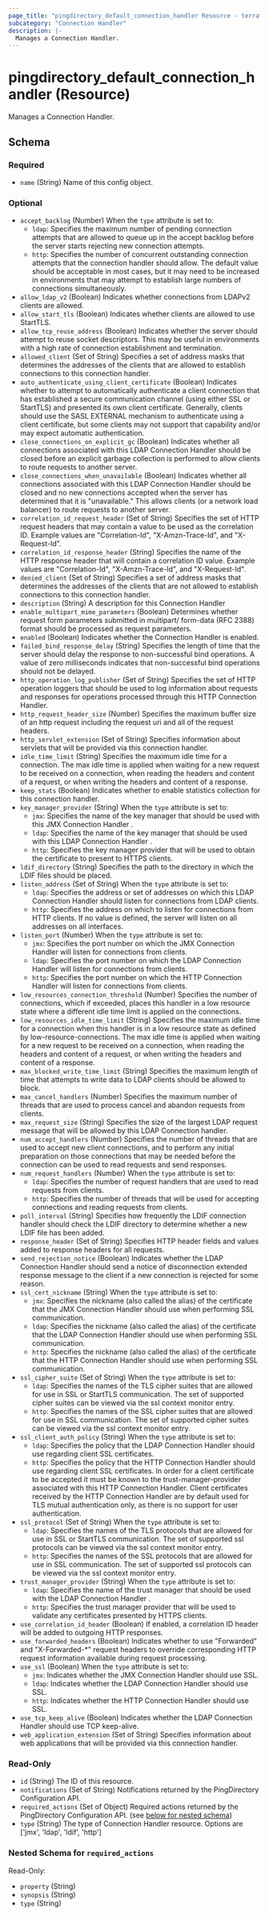 ```yaml
---
page_title: "pingdirectory_default_connection_handler Resource - terraform-provider-pingdirectory"
subcategory: "Connection Handler"
description: |-
  Manages a Connection Handler.
---
```


# pingdirectory_default_connection_handler (Resource)

Manages a Connection Handler.



<!-- schema generated by tfplugindocs -->
## Schema

### Required

- `name` (String) Name of this config object.

### Optional

- `accept_backlog` (Number) When the `type` attribute is set to:
  - `ldap`: Specifies the maximum number of pending connection attempts that are allowed to queue up in the accept backlog before the server starts rejecting new connection attempts.
  - `http`: Specifies the number of concurrent outstanding connection attempts that the connection handler should allow. The default value should be acceptable in most cases, but it may need to be increased in environments that may attempt to establish large numbers of connections simultaneously.
- `allow_ldap_v2` (Boolean) Indicates whether connections from LDAPv2 clients are allowed.
- `allow_start_tls` (Boolean) Indicates whether clients are allowed to use StartTLS.
- `allow_tcp_reuse_address` (Boolean) Indicates whether the server should attempt to reuse socket descriptors. This may be useful in environments with a high rate of connection establishment and termination.
- `allowed_client` (Set of String) Specifies a set of address masks that determines the addresses of the clients that are allowed to establish connections to this connection handler.
- `auto_authenticate_using_client_certificate` (Boolean) Indicates whether to attempt to automatically authenticate a client connection that has established a secure communication channel (using either SSL or StartTLS) and presented its own client certificate. Generally, clients should use the SASL EXTERNAL mechanism to authenticate using a client certificate, but some clients may not support that capability and/or may expect automatic authentication.
- `close_connections_on_explicit_gc` (Boolean) Indicates whether all connections associated with this LDAP Connection Handler should be closed before an explicit garbage collection is performed to allow clients to route requests to another server.
- `close_connections_when_unavailable` (Boolean) Indicates whether all connections associated with this LDAP Connection Handler should be closed and no new connections accepted when the server has determined that it is "unavailable." This allows clients (or a network load balancer) to route requests to another server.
- `correlation_id_request_header` (Set of String) Specifies the set of HTTP request headers that may contain a value to be used as the correlation ID. Example values are "Correlation-Id", "X-Amzn-Trace-Id", and "X-Request-Id".
- `correlation_id_response_header` (String) Specifies the name of the HTTP response header that will contain a correlation ID value. Example values are "Correlation-Id", "X-Amzn-Trace-Id", and "X-Request-Id".
- `denied_client` (Set of String) Specifies a set of address masks that determines the addresses of the clients that are not allowed to establish connections to this connection handler.
- `description` (String) A description for this Connection Handler
- `enable_multipart_mime_parameters` (Boolean) Determines whether request form parameters submitted in multipart/ form-data (RFC 2388) format should be processed as request parameters.
- `enabled` (Boolean) Indicates whether the Connection Handler is enabled.
- `failed_bind_response_delay` (String) Specifies the length of time that the server should delay the response to non-successful bind operations. A value of zero milliseconds indicates that non-successful bind operations should not be delayed.
- `http_operation_log_publisher` (Set of String) Specifies the set of HTTP operation loggers that should be used to log information about requests and responses for operations processed through this HTTP Connection Handler.
- `http_request_header_size` (Number) Specifies the maximum buffer size of an http request including the request uri and all of the request headers.
- `http_servlet_extension` (Set of String) Specifies information about servlets that will be provided via this connection handler.
- `idle_time_limit` (String) Specifies the maximum idle time for a connection. The max idle time is applied when waiting for a new request to be received on a connection, when reading the headers and content of a request, or when writing the headers and content of a response.
- `keep_stats` (Boolean) Indicates whether to enable statistics collection for this connection handler.
- `key_manager_provider` (String) When the `type` attribute is set to:
  - `jmx`: Specifies the name of the key manager that should be used with this JMX Connection Handler .
  - `ldap`: Specifies the name of the key manager that should be used with this LDAP Connection Handler .
  - `http`: Specifies the key manager provider that will be used to obtain the certificate to present to HTTPS clients.
- `ldif_directory` (String) Specifies the path to the directory in which the LDIF files should be placed.
- `listen_address` (Set of String) When the `type` attribute is set to:
  - `ldap`: Specifies the address or set of addresses on which this LDAP Connection Handler should listen for connections from LDAP clients.
  - `http`: Specifies the address on which to listen for connections from HTTP clients. If no value is defined, the server will listen on all addresses on all interfaces.
- `listen_port` (Number) When the `type` attribute is set to:
  - `jmx`: Specifies the port number on which the JMX Connection Handler will listen for connections from clients.
  - `ldap`: Specifies the port number on which the LDAP Connection Handler will listen for connections from clients.
  - `http`: Specifies the port number on which the HTTP Connection Handler will listen for connections from clients.
- `low_resources_connection_threshold` (Number) Specifies the number of connections, which if exceeded, places this handler in a low resource state where a different idle time limit is applied on the connections.
- `low_resources_idle_time_limit` (String) Specifies the maximum idle time for a connection when this handler is in a low resource state as defined by low-resource-connections. The max idle time is applied when waiting for a new request to be received on a connection, when reading the headers and content of a request, or when writing the headers and content of a response.
- `max_blocked_write_time_limit` (String) Specifies the maximum length of time that attempts to write data to LDAP clients should be allowed to block.
- `max_cancel_handlers` (Number) Specifies the maximum number of threads that are used to process cancel and abandon requests from clients.
- `max_request_size` (String) Specifies the size of the largest LDAP request message that will be allowed by this LDAP Connection handler.
- `num_accept_handlers` (Number) Specifies the number of threads that are used to accept new client connections, and to perform any initial preparation on those connections that may be needed before the connection can be used to read requests and send responses.
- `num_request_handlers` (Number) When the `type` attribute is set to:
  - `ldap`: Specifies the number of request handlers that are used to read requests from clients.
  - `http`: Specifies the number of threads that will be used for accepting connections and reading requests from clients.
- `poll_interval` (String) Specifies how frequently the LDIF connection handler should check the LDIF directory to determine whether a new LDIF file has been added.
- `response_header` (Set of String) Specifies HTTP header fields and values added to response headers for all requests.
- `send_rejection_notice` (Boolean) Indicates whether the LDAP Connection Handler should send a notice of disconnection extended response message to the client if a new connection is rejected for some reason.
- `ssl_cert_nickname` (String) When the `type` attribute is set to:
  - `jmx`: Specifies the nickname (also called the alias) of the certificate that the JMX Connection Handler should use when performing SSL communication.
  - `ldap`: Specifies the nickname (also called the alias) of the certificate that the LDAP Connection Handler should use when performing SSL communication.
  - `http`: Specifies the nickname (also called the alias) of the certificate that the HTTP Connection Handler should use when performing SSL communication.
- `ssl_cipher_suite` (Set of String) When the `type` attribute is set to:
  - `ldap`: Specifies the names of the TLS cipher suites that are allowed for use in SSL or StartTLS communication. The set of supported cipher suites can be viewed via the ssl context monitor entry.
  - `http`: Specifies the names of the SSL cipher suites that are allowed for use in SSL communication. The set of supported cipher suites can be viewed via the ssl context monitor entry.
- `ssl_client_auth_policy` (String) When the `type` attribute is set to:
  - `ldap`: Specifies the policy that the LDAP Connection Handler should use regarding client SSL certificates.
  - `http`: Specifies the policy that the HTTP Connection Handler should use regarding client SSL certificates. In order for a client certificate to be accepted it must be known to the trust-manager-provider associated with this HTTP Connection Handler. Client certificates received by the HTTP Connection Handler are by default used for TLS mutual authentication only, as there is no support for user authentication.
- `ssl_protocol` (Set of String) When the `type` attribute is set to:
  - `ldap`: Specifies the names of the TLS protocols that are allowed for use in SSL or StartTLS communication. The set of supported ssl protocols can be viewed via the ssl context monitor entry.
  - `http`: Specifies the names of the SSL protocols that are allowed for use in SSL communication. The set of supported ssl protocols can be viewed via the ssl context monitor entry.
- `trust_manager_provider` (String) When the `type` attribute is set to:
  - `ldap`: Specifies the name of the trust manager that should be used with the LDAP Connection Handler .
  - `http`: Specifies the trust manager provider that will be used to validate any certificates presented by HTTPS clients.
- `use_correlation_id_header` (Boolean) If enabled, a correlation ID header will be added to outgoing HTTP responses.
- `use_forwarded_headers` (Boolean) Indicates whether to use "Forwarded" and "X-Forwarded-*" request headers to override corresponding HTTP request information available during request processing.
- `use_ssl` (Boolean) When the `type` attribute is set to:
  - `jmx`: Indicates whether the JMX Connection Handler should use SSL.
  - `ldap`: Indicates whether the LDAP Connection Handler should use SSL.
  - `http`: Indicates whether the HTTP Connection Handler should use SSL.
- `use_tcp_keep_alive` (Boolean) Indicates whether the LDAP Connection Handler should use TCP keep-alive.
- `web_application_extension` (Set of String) Specifies information about web applications that will be provided via this connection handler.

### Read-Only

- `id` (String) The ID of this resource.
- `notifications` (Set of String) Notifications returned by the PingDirectory Configuration API.
- `required_actions` (Set of Object) Required actions returned by the PingDirectory Configuration API. (see [below for nested schema](#nestedatt--required_actions))
- `type` (String) The type of Connection Handler resource. Options are ['jmx', 'ldap', 'ldif', 'http']

<a id="nestedatt--required_actions"></a>
### Nested Schema for `required_actions`

Read-Only:

- `property` (String)
- `synopsis` (String)
- `type` (String)



